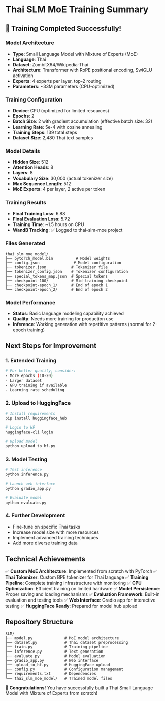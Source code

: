 # Thai SLM MoE Training Summary

## 🎉 Training Completed Successfully!

### Model Architecture
- **Type**: Small Language Model with Mixture of Experts (MoE)
- **Language**: Thai
- **Dataset**: ZombitX64/Wikipedia-Thai
- **Architecture**: Transformer with RoPE positional encoding, SwiGLU activation
- **Experts**: 4 experts per layer, top-2 routing
- **Parameters**: ~33M parameters (CPU-optimized)

### Training Configuration
- **Device**: CPU (optimized for limited resources)
- **Epochs**: 2
- **Batch Size**: 2 with gradient accumulation (effective batch size: 32)
- **Learning Rate**: 5e-4 with cosine annealing
- **Training Steps**: 139 total steps
- **Dataset Size**: 2,480 Thai text samples

### Model Details
- **Hidden Size**: 512
- **Attention Heads**: 8
- **Layers**: 8
- **Vocabulary Size**: 30,000 (actual tokenizer size)
- **Max Sequence Length**: 512
- **MoE Experts**: 4 per layer, 2 active per token

### Training Results
- **Final Training Loss**: 6.88
- **Final Evaluation Loss**: 5.72
- **Training Time**: ~1.5 hours on CPU
- **WandB Tracking**: ✅ Logged to thai-slm-moe project

### Files Generated
```
thai_slm_moe_model/
├── pytorch_model.bin          # Model weights
├── config.json               # Model configuration
├── tokenizer.json           # Tokenizer file
├── tokenizer_config.json    # Tokenizer configuration
├── special_tokens_map.json  # Special tokens
├── checkpoint-100/          # Mid-training checkpoint
├── checkpoint-epoch_1/      # End of epoch 1
└── checkpoint-epoch_2/      # End of epoch 2
```

### Model Performance
- **Status**: Basic language modeling capability achieved
- **Quality**: Needs more training for production use
- **Inference**: Working generation with repetitive patterns (normal for 2-epoch training)

## Next Steps for Improvement

### 1. Extended Training
```bash
# For better quality, consider:
- More epochs (10-20)
- Larger dataset
- GPU training if available
- Learning rate scheduling
```

### 2. Upload to HuggingFace
```bash
# Install requirements
pip install huggingface_hub

# Login to HF
huggingface-cli login

# Upload model
python upload_to_hf.py
```

### 3. Model Testing
```bash
# Test inference
python inference.py

# Launch web interface
python gradio_app.py

# Evaluate model
python evaluate.py
```

### 4. Further Development
- Fine-tune on specific Thai tasks
- Increase model size with more resources
- Implement advanced training techniques
- Add more diverse training data

## Technical Achievements

✅ **Custom MoE Architecture**: Implemented from scratch with PyTorch
✅ **Thai Tokenizer**: Custom BPE tokenizer for Thai language
✅ **Training Pipeline**: Complete training infrastructure with monitoring
✅ **CPU Optimization**: Efficient training on limited hardware
✅ **Model Persistence**: Proper saving and loading mechanisms
✅ **Evaluation Framework**: Built-in evaluation and testing tools
✅ **Web Interface**: Gradio app for interactive testing
✅ **HuggingFace Ready**: Prepared for model hub upload

## Repository Structure
```
SLM/
├── model.py              # MoE model architecture
├── dataset.py            # Thai dataset preprocessing
├── train.py              # Training pipeline
├── inference.py          # Text generation
├── evaluate.py           # Model evaluation
├── gradio_app.py         # Web interface
├── upload_to_hf.py       # HuggingFace upload
├── config.py             # Configuration management
├── requirements.txt      # Dependencies
└── thai_slm_moe_model/   # Trained model files
```

🎊 **Congratulations!** You have successfully built a Thai Small Language Model with Mixture of Experts from scratch!
